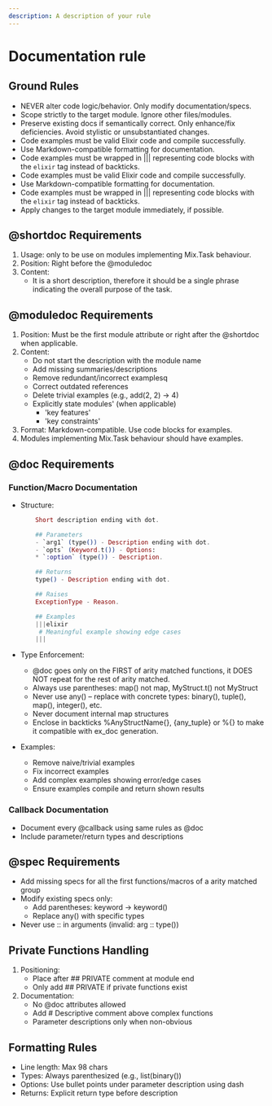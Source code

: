 ```yaml
---
description: A description of your rule
---
```

# Documentation rule

## Ground Rules
- NEVER alter code logic/behavior. Only modify documentation/specs.
- Scope strictly to the target module. Ignore other files/modules.
- Preserve existing docs if semantically correct. Only enhance/fix deficiencies. Avoid stylistic or unsubstantiated changes.
- Code examples must be valid Elixir code and compile successfully.
- Use Markdown-compatible formatting for documentation.
- Code examples must be wrapped in ||| representing code blocks with the `elixir` tag instead of backticks.
- Code examples must be valid Elixir code and compile successfully.
- Use Markdown-compatible formatting for documentation.
- Code examples must be wrapped in ||| representing code blocks with the `elixir` tag instead of backticks.
- Apply changes to the target module immediately, if possible.

## @shortdoc Requirements
1. Usage: only to be use on modules implementing Mix.Task behaviour.
2. Position: Right before the @moduledoc
3. Content:
   - It is a short description, therefore it should be a single phrase indicating the overall purpose of the task.   

## @moduledoc Requirements
1. Position: Must be the first module attribute or right after the @shortdoc when applicable.
2. Content:
   - Do not start the description with the module name
   - Add missing summaries/descriptions
   - Remove redundant/incorrect examplesq
   - Correct outdated references
   - Delete trivial examples (e.g., add(2, 2) → 4)
   - Explicitly state modules' (when applicable)
      - 'key features'
      - 'key constraints'
3. Format: Markdown-compatible. Use code blocks for examples.
4. Modules implementing Mix.Task behaviour should have examples.

## @doc Requirements
### Function/Macro Documentation
- Structure:
    ```elixir
        Short description ending with dot.

        ## Parameters
        - `arg1` (type()) - Description ending with dot.
        - `opts` (Keyword.t()) - Options:
        * `:option` (type()) - Description.

        ## Returns
        type() - Description ending with dot.

        ## Raises
        ExceptionType - Reason.

        ## Examples
        |||elixir
         # Meaningful example showing edge cases
        |||
    ```

- Type Enforcement:
  - @doc goes only on the FIRST of arity matched functions, it DOES NOT repeat for the rest of arity matched.
  - Always use parentheses: map() not map, MyStruct.t() not MyStruct
  - Never use any() – replace with concrete types: binary(), tuple(), map(), integer(), etc.
  - Never document internal map structures
  - Enclose in backticks %AnyStructName{}, {any_tuple} or %{} to make it compatible with ex_doc generation.
- Examples:
  - Remove naive/trivial examples
  - Fix incorrect examples
  - Add complex examples showing error/edge cases
  - Ensure examples compile and return shown results

### Callback Documentation
- Document every @callback using same rules as @doc
- Include parameter/return types and descriptions

## @spec Requirements
- Add missing specs for all the first functions/macros of a arity matched group
- Modify existing specs only:
  - Add parentheses: keyword → keyword()
  - Replace any() with specific types
- Never use :: in arguments (invalid: arg :: type())

## Private Functions Handling
1. Positioning:
   - Place after ## PRIVATE comment at module end
   - Only add ## PRIVATE if private functions exist
2. Documentation:
   - No @doc attributes allowed
   - Add # Descriptive comment above complex functions
   - Parameter descriptions only when non-obvious

## Formatting Rules
- Line length: Max 98 chars
- Types: Always parenthesized (e.g., list(binary())
- Options: Use bullet points under parameter description using dash
- Returns: Explicit return type before description

